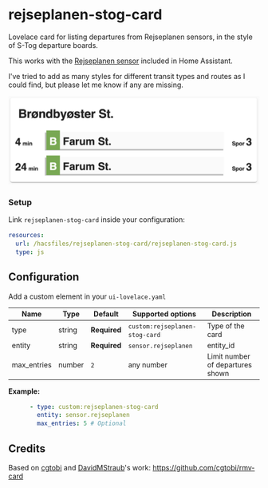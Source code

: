 # rejseplanen-stog-card
Lovelace card for listing departures from Rejseplanen sensors, in the style of S-Tog departure boards.

This works with the [Rejseplanen sensor](https://www.home-assistant.io/components/rejseplanen/) included in Home Assistant.

I've tried to add as many styles for different transit types and routes as I could find, but please let me know if any are missing.

![Example](https://raw.githubusercontent.com/DarkFox/rejseplanen-stog-card/main/rejseplanen-stog-card-example.png)

### Setup

Link `rejseplanen-stog-card` inside your configuration:

```yaml
resources:
  url: /hacsfiles/rejseplanen-stog-card/rejseplanen-stog-card.js
  type: js
```
## Configuration

Add a custom element in your `ui-lovelace.yaml`

|         Name        |  Type   |    Default   |       Supported options        | Description |
| ------------------- | ------- | ------------ | ------------------------------ | ----------- |
| type                | string  | **Required** | `custom:rejseplanen-stog-card` | Type of the card |
| entity              | string  | **Required** | `sensor.rejseplanen`           | entity_id |
| max_entries         | number  | `2`          | any number                     | Limit number of departures shown |


**Example:**

```yaml
      - type: custom:rejseplanen-stog-card
        entity: sensor.rejseplanen
        max_entries: 5 # Optional
```

## Credits

Based on [cgtobi](https://github.com/cgtobi) and [DavidMStraub](https://github.com/DavidMStraub)'s work: https://github.com/cgtobi/rmv-card
